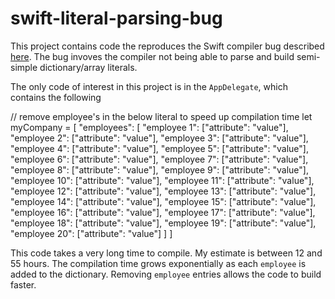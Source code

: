 # swift-literal-parsing-bug

This project contains code the reproduces the Swift compiler bug described [here](https://bugs.swift.org/browse/SR-305). The bug invoves the compiler not being able to parse and build semi-simple dictionary/array literals.

The only code of interest in this project is in the `AppDelegate`, which contains the following

  // remove employee's in the below literal to speed up compilation time
  let myCompany = [
      "employees": [
          "employee 1": ["attribute": "value"],
          "employee 2": ["attribute": "value"],
          "employee 3": ["attribute": "value"],
          "employee 4": ["attribute": "value"],
          "employee 5": ["attribute": "value"],
          "employee 6": ["attribute": "value"],
          "employee 7": ["attribute": "value"],
          "employee 8": ["attribute": "value"],
          "employee 9": ["attribute": "value"],
          "employee 10": ["attribute": "value"],
          "employee 11": ["attribute": "value"],
          "employee 12": ["attribute": "value"],
          "employee 13": ["attribute": "value"],
          "employee 14": ["attribute": "value"],
          "employee 15": ["attribute": "value"],
          "employee 16": ["attribute": "value"],
          "employee 17": ["attribute": "value"],
          "employee 18": ["attribute": "value"],
          "employee 19": ["attribute": "value"],
          "employee 20": ["attribute": "value"]
      ]
  ]
  
  This code takes a very long time to compile. My estimate is between 12 and 55 hours. The compilation time grows exponentially as each `employee` is added to the dictionary. Removing `employee` entries allows the code to build faster.
